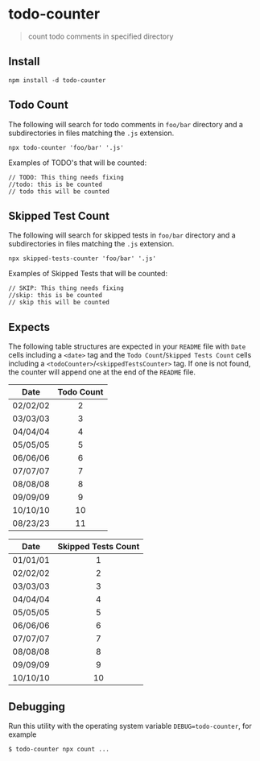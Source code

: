 # todo-counter

> count todo comments in specified directory

## Install

    npm install -d todo-counter

## Todo Count

The following will search for todo comments in `foo/bar` directory and a subdirectories in files matching the `.js` extension.

    npx todo-counter 'foo/bar' '.js'

Examples of TODO's that will be counted:

```
// TODO: This thing needs fixing
//todo: this is be counted
// todo this will be counted
```

## Skipped Test Count

The following will search for skipped tests in `foo/bar` directory and a subdirectories in files matching the `.js` extension.

    npx skipped-tests-counter 'foo/bar' '.js'

Examples of Skipped Tests that will be counted:

```
// SKIP: This thing needs fixing
//skip: this is be counted
// skip this will be counted
```

## Expects

The following table structures are expected in your `README` file with `Date` cells including a `<date>` tag and the `Todo Count`/`Skipped Tests Count`
cells including a `<todoCounter>`/`<skippedTestsCounter>` tag. If one is not found, the counter will append one at the end of the `README` file.

|      Date      |   Todo Count    |
| :------------: | :-------------: |
| <date>02/02/02 | <todoCounter>2  |
| <date>03/03/03 | <todoCounter>3  |
| <date>04/04/04 | <todoCounter>4  |
| <date>05/05/05 | <todoCounter>5  |
| <date>06/06/06 | <todoCounter>6  |
| <date>07/07/07 | <todoCounter>7  |
| <date>08/08/08 | <todoCounter>8  |
| <date>09/09/09 | <todoCounter>9  |
| <date>10/10/10 | <todoCounter>10 |
| <date>08/23/23 | <todoCounter>11 |

|      Date      |   Skipped Tests Count   |
| :------------: | :---------------------: |
| <date>01/01/01 | <skippedTestsCounter>1  |
| <date>02/02/02 | <skippedTestsCounter>2  |
| <date>03/03/03 | <skippedTestsCounter>3  |
| <date>04/04/04 | <skippedTestsCounter>4  |
| <date>05/05/05 | <skippedTestsCounter>5  |
| <date>06/06/06 | <skippedTestsCounter>6  |
| <date>07/07/07 | <skippedTestsCounter>7  |
| <date>08/08/08 | <skippedTestsCounter>8  |
| <date>09/09/09 | <skippedTestsCounter>9  |
| <date>10/10/10 | <skippedTestsCounter>10 |

## Debugging

Run this utility with the operating system variable `DEBUG=todo-counter`, for example

```
$ todo-counter npx count ...
```
